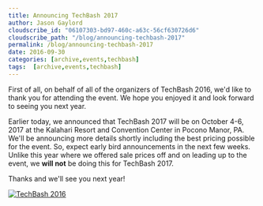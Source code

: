 ```yaml
---
title: Announcing TechBash 2017
author: Jason Gaylord
cloudscribe_id: "06107303-bd97-460c-a63c-56cf630726d6"
cloudscribe_path: "/blog/announcing-techbash-2017"
permalink: /blog/announcing-techbash-2017
date: 2016-09-30
categories: [archive,events,techbash]
tags:  [archive,events,techbash]
---
```


First of all, on behalf of all of the organizers of TechBash 2016, we'd like to thank you for attending the event. We hope you enjoyed it and look forward to seeing you next year.

Earlier today, we announced that TechBash 2017 will be on October 4-6, 2017 at the Kalahari Resort and Convention Center in Pocono Manor, PA. We'll be announcing more details shortly including the best pricing possible for the event. So, expect early bird announcements in the next few weeks. Unlike this year where we offered sale prices off and on leading up to the event, we __will not__ be doing this for TechBash 2017.

Thanks and we'll see you next year!

[![TechBash 2016](https://cdn.jasongaylord.com/images/2016/09/30/techbash2016.jpg "TechBash 2016")](https://cdn.jasongaylord.com/images/2016/09/30/techbash2016.jpg)